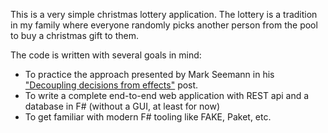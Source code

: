 This is a very simple christmas lottery application. The lottery is a tradition in my family where everyone randomly picks another person from the pool to buy a christmas gift to them.

The code is written with several goals in mind:

* To practice the approach presented by Mark Seemann in his ["Decoupling decisions from effects"](http://blog.ploeh.dk/2016/09/26/decoupling-decisions-from-effects/) post.
* To write a complete end-to-end web application with REST api and a database in F# (without a GUI, at least for now)
* To get familiar with modern F# tooling like FAKE, Paket, etc.
